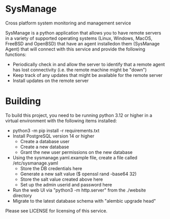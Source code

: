 # SysManage
Cross platform system monitoring and management service

SysManage is a python application that allows you to have remote servers
in a variety of supported operating systems (Linux, Windows, MacOS, FreeBSD and
OpenBSD) that have an agent installedon them (SysManage Agent) that will
connect with this service and provide the following functions:

- Periodically check in and allow the server to identify that a remote agent
has lost connectivity (i.e. the remote machine might be "down")
- Keep track of any updates that might be available for the remote server
- Install updates on the remote server

# Building
To build this project, you need to be running python 3.12 or higher in a 
virtual environment with the following items installed:

- python3 -m pip install -r requirements.txt
- Install PostgreSQL version 14 or higher
    - Create a database user
    - Create a new database
    - Grant the new user permissions on the new database
- Using the sysmanage.yaml.example file, create a file called 
/etc/sysmanage.yaml
    - Store the DB credentials here
    - Generate a new salt value ($ openssl rand -base64 32)
    - Store the salt value created above here
    - Set up the admin userid and password here
- Run the web UI via "python3 -m http.server" from the ./website
directory
- Migrate to the latest database schema with "alembic upgrade head"

Please see LICENSE for licensing of this service.
